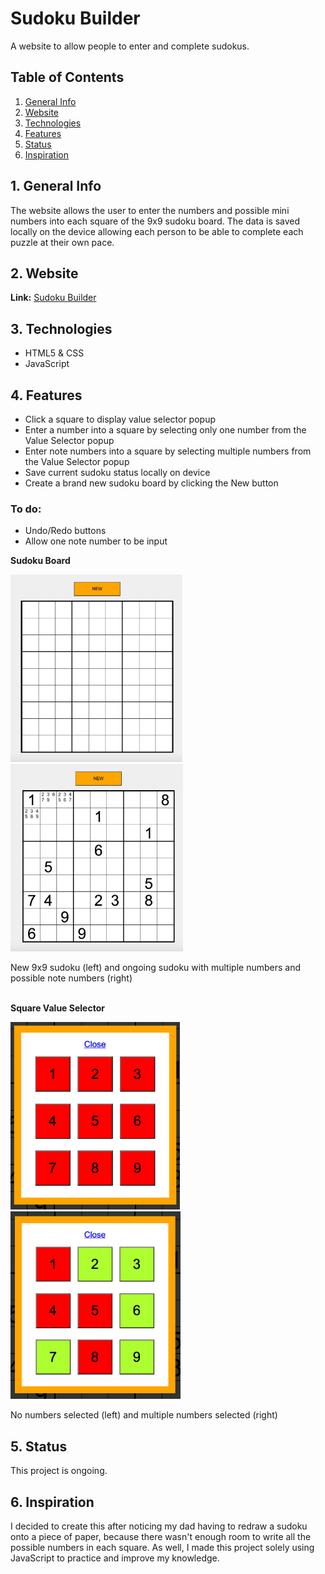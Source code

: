 # Sudoku Builder

A website to allow people to enter and complete sudokus.


## Table of Contents
1. [General Info](#1-general-info)
2. [Website](#2-website)
3. [Technologies](#3-technologies)
4. [Features](#4-features)
5. [Status](#5-status)
6. [Inspiration](#6-inspiration)


## 1. General Info
The website allows the user to enter the numbers and possible mini numbers into each square of the 9x9 sudoku board.  The data is saved locally on the device allowing each person to be able to complete each puzzle at their own pace.


## 2. Website
__Link:__ [Sudoku Builder](http://sudokubuilder.epizy.com/)


## 3. Technologies
- HTML5 & CSS
- JavaScript


## 4. Features
- Click a square to display value selector popup
- Enter a number into a square by selecting only one number from the Value Selector popup
- Enter note numbers into a square by selecting multiple numbers from the Value Selector popup
- Save current sudoku status locally on device
- Create a brand new sudoku board by clicking the New button


### To do:
- Undo/Redo buttons
- Allow one note number to be input


__Sudoku Board__
<p float="left">
    <img src="./images/Sudoku_New.png" alt="Blank 9x9 Sudoku" height=300 width=auto />
    &nbsp; &nbsp; &nbsp;
    <img src="./images/Sudoku_Ongoing.png" alt="9x9 Sudoku with multiple random numbers and multiple note numbers in some squares" height=300 width=auto />
</p>
New 9x9 sudoku (left) and ongoing sudoku with multiple numbers and possible note numbers (right)

<br />
<br />

__Square Value Selector__
<p float="left">
    <img src="./images/Value_Selector_None.png" alt="Square value selector with nothing selected" height=300 width=auto />
    &nbsp; &nbsp; &nbsp;
    <img src="./images/Value_Selector_Multiple.png" alt="Square value selector with mulitple numbers selected" height=300 width=auto />
</p>
No numbers selected (left) and multiple numbers selected (right)


## 5. Status
This project is ongoing.


## 6. Inspiration
I decided to create this after noticing my dad having to redraw a sudoku onto a piece of paper, because there wasn't enough room to write all the possible numbers in each square.  As well, I made this project solely using JavaScript to practice and improve my knowledge. 
